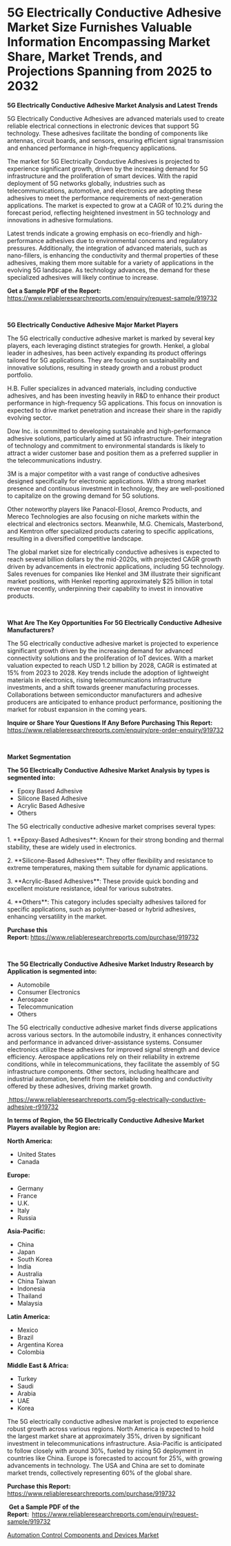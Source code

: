 <p><h1>5G Electrically Conductive Adhesive Market Size Furnishes Valuable Information Encompassing Market Share, Market Trends, and Projections Spanning from 2025 to 2032</h1></p><p><strong>5G Electrically Conductive Adhesive Market Analysis and Latest Trends</strong></p>
<p><p>5G Electrically Conductive Adhesives are advanced materials used to create reliable electrical connections in electronic devices that support 5G technology. These adhesives facilitate the bonding of components like antennas, circuit boards, and sensors, ensuring efficient signal transmission and enhanced performance in high-frequency applications.</p><p>The market for 5G Electrically Conductive Adhesives is projected to experience significant growth, driven by the increasing demand for 5G infrastructure and the proliferation of smart devices. With the rapid deployment of 5G networks globally, industries such as telecommunications, automotive, and electronics are adopting these adhesives to meet the performance requirements of next-generation applications. The market is expected to grow at a CAGR of 10.2% during the forecast period, reflecting heightened investment in 5G technology and innovations in adhesive formulations.</p><p>Latest trends indicate a growing emphasis on eco-friendly and high-performance adhesives due to environmental concerns and regulatory pressures. Additionally, the integration of advanced materials, such as nano-fillers, is enhancing the conductivity and thermal properties of these adhesives, making them more suitable for a variety of applications in the evolving 5G landscape. As technology advances, the demand for these specialized adhesives will likely continue to increase.</p></p>
<p><strong>Get a Sample PDF of the Report:&nbsp;</strong> <a href="https://www.reliableresearchreports.com/enquiry/request-sample/919732?utm_campaign=3028&utm_medium=2&utm_source=Github&utm_content=ia&utm_term=07032025&utm_id=5g-electrically-conductive-adhesive">https://www.reliableresearchreports.com/enquiry/request-sample/919732</a></p>
<p>&nbsp;</p>
<p><strong>5G Electrically Conductive Adhesive Major Market Players</strong></p>
<p><p>The 5G electrically conductive adhesive market is marked by several key players, each leveraging distinct strategies for growth. Henkel, a global leader in adhesives, has been actively expanding its product offerings tailored for 5G applications. They are focusing on sustainability and innovative solutions, resulting in steady growth and a robust product portfolio.</p><p>H.B. Fuller specializes in advanced materials, including conductive adhesives, and has been investing heavily in R&D to enhance their product performance in high-frequency 5G applications. This focus on innovation is expected to drive market penetration and increase their share in the rapidly evolving sector.</p><p>Dow Inc. is committed to developing sustainable and high-performance adhesive solutions, particularly aimed at 5G infrastructure. Their integration of technology and commitment to environmental standards is likely to attract a wider customer base and position them as a preferred supplier in the telecommunications industry.</p><p>3M is a major competitor with a vast range of conductive adhesives designed specifically for electronic applications. With a strong market presence and continuous investment in technology, they are well-positioned to capitalize on the growing demand for 5G solutions.</p><p>Other noteworthy players like Panacol-Elosol, Aremco Products, and Mereco Technologies are also focusing on niche markets within the electrical and electronics sectors. Meanwhile, M.G. Chemicals, Masterbond, and Kemtron offer specialized products catering to specific applications, resulting in a diversified competitive landscape.</p><p>The global market size for electrically conductive adhesives is expected to reach several billion dollars by the mid-2020s, with projected CAGR growth driven by advancements in electronic applications, including 5G technology. Sales revenues for companies like Henkel and 3M illustrate their significant market positions, with Henkel reporting approximately $25 billion in total revenue recently, underpinning their capability to invest in innovative products.</p></p>
<p>&nbsp;</p>
<p><strong>What Are The Key Opportunities For 5G Electrically Conductive Adhesive Manufacturers?</strong></p>
<p><p>The 5G electrically conductive adhesive market is projected to experience significant growth driven by the increasing demand for advanced connectivity solutions and the proliferation of IoT devices. With a market valuation expected to reach USD 1.2 billion by 2028, CAGR is estimated at 15% from 2023 to 2028. Key trends include the adoption of lightweight materials in electronics, rising telecommunications infrastructure investments, and a shift towards greener manufacturing processes. Collaborations between semiconductor manufacturers and adhesive producers are anticipated to enhance product performance, positioning the market for robust expansion in the coming years.</p></p>
<p><strong>Inquire or Share Your Questions If Any Before Purchasing This Report:</strong> <a href="https://www.reliableresearchreports.com/enquiry/pre-order-enquiry/919732?utm_campaign=3028&utm_medium=2&utm_source=Github&utm_content=ia&utm_term=07032025&utm_id=5g-electrically-conductive-adhesive">https://www.reliableresearchreports.com/enquiry/pre-order-enquiry/919732</a></p>
<p>&nbsp;</p>
<p><strong>Market Segmentation</strong></p>
<p><strong>The 5G Electrically Conductive Adhesive Market Analysis by types is segmented into:</strong></p>
<p><ul><li>Epoxy Based Adhesive</li><li>Silicone Based Adhesive</li><li>Acrylic Based Adhesive</li><li>Others</li></ul></p>
<p><p>The 5G electrically conductive adhesive market comprises several types: </p><p>1. **Epoxy-Based Adhesives**: Known for their strong bonding and thermal stability, these are widely used in electronics. </p><p>2. **Silicone-Based Adhesives**: They offer flexibility and resistance to extreme temperatures, making them suitable for dynamic applications. </p><p>3. **Acrylic-Based Adhesives**: These provide quick bonding and excellent moisture resistance, ideal for various substrates. </p><p>4. **Others**: This category includes specialty adhesives tailored for specific applications, such as polymer-based or hybrid adhesives, enhancing versatility in the market.</p></p>
<p><strong>Purchase this Report:&nbsp;</strong><a href="https://www.reliableresearchreports.com/purchase/919732?utm_campaign=3028&utm_medium=2&utm_source=Github&utm_content=ia&utm_term=07032025&utm_id=5g-electrically-conductive-adhesive">https://www.reliableresearchreports.com/purchase/919732</a></p>
<p>&nbsp;</p>
<p><strong>The 5G Electrically Conductive Adhesive Market Industry Research by Application is segmented into:</strong></p>
<p><ul><li>Automobile</li><li>Consumer Electronics</li><li>Aerospace</li><li>Telecommunication</li><li>Others</li></ul></p>
<p><p>The 5G electrically conductive adhesive market finds diverse applications across various sectors. In the automobile industry, it enhances connectivity and performance in advanced driver-assistance systems. Consumer electronics utilize these adhesives for improved signal strength and device efficiency. Aerospace applications rely on their reliability in extreme conditions, while in telecommunications, they facilitate the assembly of 5G infrastructure components. Other sectors, including healthcare and industrial automation, benefit from the reliable bonding and conductivity offered by these adhesives, driving market growth.</p></p>
<p><a href="https://www.reliableresearchreports.com/5g-electrically-conductive-adhesive-r919732?utm_campaign=3028&utm_medium=2&utm_source=Github&utm_content=ia&utm_term=07032025&utm_id=5g-electrically-conductive-adhesive">&nbsp;https://www.reliableresearchreports.com/5g-electrically-conductive-adhesive-r919732</a></p>
<p><strong>In terms of Region, the 5G Electrically Conductive Adhesive Market Players available by Region are:</strong></p>
<p>
    <p> <strong> North America: </strong>
        <ul>
            <li>United States</li>
            <li>Canada</li>
        </ul>
        </p> 
    <p> <strong> Europe: </strong>
        <ul>
            <li>Germany</li>
            <li>France</li>
            <li>U.K.</li>
            <li>Italy</li>
            <li>Russia</li>
        </ul>
        </p> 
    <p> <strong> Asia-Pacific: </strong>
        <ul>
            <li>China</li>
            <li>Japan</li>
            <li>South Korea</li>
            <li>India</li>
            <li>Australia</li>
            <li>China Taiwan</li>
            <li>Indonesia</li>
            <li>Thailand</li>
            <li>Malaysia</li>
        </ul>
        </p> 
    <p> <strong> Latin America: </strong>
        <ul>
            <li>Mexico</li>
            <li>Brazil</li>
            <li>Argentina Korea</li>
            <li>Colombia</li>
        </ul>
        </p> 
    <p> <strong> Middle East & Africa: </strong>
        <ul>
            <li>Turkey</li>
            <li>Saudi</li>
            <li>Arabia</li>
            <li>UAE</li>
            <li>Korea</li>
        </ul>
    </p>
    </p>
<p><p>The 5G electrically conductive adhesive market is projected to experience robust growth across various regions. North America is expected to hold the largest market share at approximately 35%, driven by significant investment in telecommunications infrastructure. Asia-Pacific is anticipated to follow closely with around 30%, fueled by rising 5G deployment in countries like China. Europe is forecasted to account for 25%, with growing advancements in technology. The USA and China are set to dominate market trends, collectively representing 60% of the global share.</p></p>
<p><strong>Purchase this Report: </strong><a href="https://www.reliableresearchreports.com/purchase/919732?utm_campaign=3028&utm_medium=2&utm_source=Github&utm_content=ia&utm_term=07032025&utm_id=5g-electrically-conductive-adhesive">https://www.reliableresearchreports.com/purchase/919732</a></p>
<p>&nbsp;<strong>Get a Sample PDF of the Report:&nbsp;&nbsp;</strong><a href="https://www.reliableresearchreports.com/enquiry/request-sample/919732?utm_campaign=3028&utm_medium=2&utm_source=Github&utm_content=ia&utm_term=07032025&utm_id=5g-electrically-conductive-adhesive">https://www.reliableresearchreports.com/enquiry/request-sample/919732</a></p>
<p><strong></strong></p>
<p><p><a href="https://github.com/haaszgettre6/Market-Research-Report-List-1/blob/main/automation-control-components-and-devices-market.md?utm_campaign=3028&utm_medium=2&utm_source=Github&utm_content=ia&utm_term=07032025&utm_id=5g-electrically-conductive-adhesive">Automation Control Components and Devices Market</a></p></p>